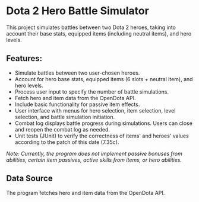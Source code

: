 # Dota 2 Hero Battle Simulator

This project simulates battles between two Dota 2 heroes, taking into account their base stats, equipped items (including neutral items), and hero levels.

## Features:

- Simulate battles between two user-chosen heroes.
- Account for hero base stats, equipped items (6 slots + neutral item), and hero levels.
- Process user input to specify the number of battle simulations.
- Fetch hero and item data from the OpenDota API.
- Include basic functionality for passive item effects.
- User interface with menus for hero selection, item selection, level selection, and battle simulation initiation.
- Combat log displays battle progress during simulations. Users can close and reopen the combat log as needed.
- Unit tests (JUnit) to verify the correctness of items' and heroes' values according to the patch of this date (7.35c).

*Note: Currently, the program does not implement passive bonuses from abilities, certain item passives, active skills from items, or hero abilities.*

## Data Source
The program fetches hero and item data from the OpenDota API.
